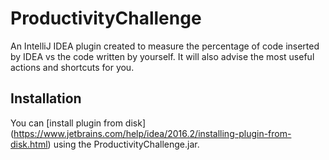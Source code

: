 # ProductivityChallenge
An IntelliJ IDEA plugin created to measure the percentage of code inserted by IDEA vs the code written by yourself. 
It will also advise the most useful actions and shortcuts for you.

## Installation
You can [install plugin from disk] (https://www.jetbrains.com/help/idea/2016.2/installing-plugin-from-disk.html) using the ProductivityChallenge.jar.
